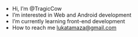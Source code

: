 - Hi, I’m @TragicCow
- I’m interested in Web and Android development
- I’m currently learning front-end development
- How to reach me lukatamaza@gmail.com

<!---
TragicCow/TragicCow is a ✨ special ✨ repository because its `README.md` (this file) appears on your GitHub profile.
You can click the Preview link to take a look at your changes.
--->
